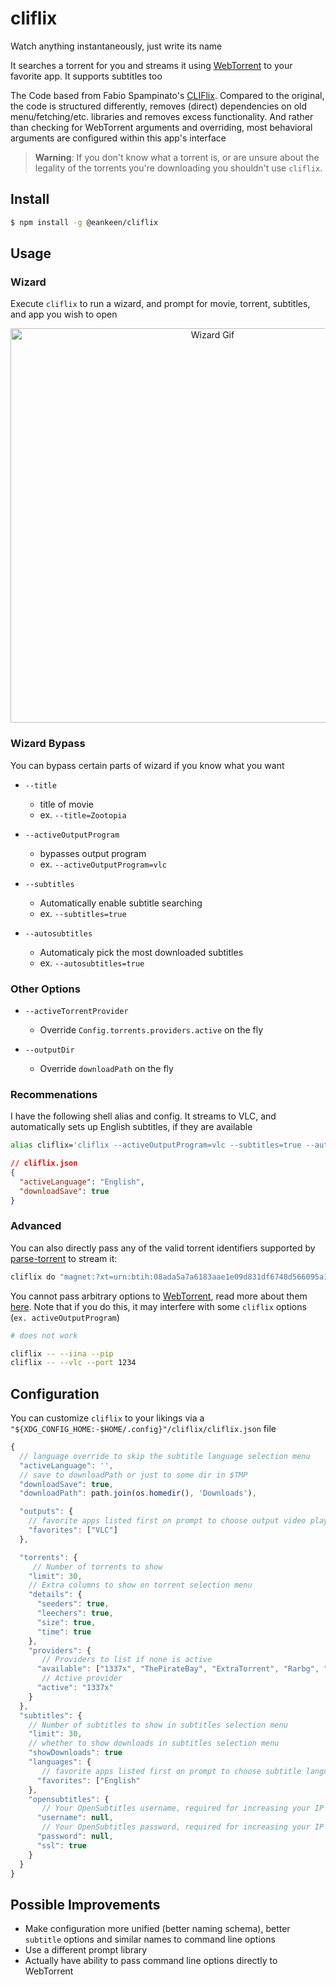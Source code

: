 # cliflix

Watch anything instantaneously, just write its name

It searches a torrent for you and streams it using [WebTorrent](https://github.com/fabiospampinato/webtorrent-cli/tree/iina-pip) to your favorite app. It supports subtitles too

The Code based from Fabio Spampinato's [CLIFlix](https://github.com/fabiospampinato/cliflix). Compared to the original, the code is structured differently, removes (direct) dependencies on old menu/fetching/etc. libraries and removes excess functionality. And rather than checking for WebTorrent arguments and overriding, most behavioral arguments are configured within this app's interface

> **Warning**: If you don't know what a torrent is, or are unsure about the legality of the torrents you're downloading you shouldn't use `cliflix`.

## Install

```sh
$ npm install -g @eankeen/cliflix
```

## Usage

### Wizard

Execute `cliflix` to run a wizard, and prompt for movie, torrent, subtitles, and app you wish to open

<p align="center">
  <img src="resources/wizard.gif" width="631" alt="Wizard Gif">
</p>

### Wizard Bypass

You can bypass certain parts of wizard if you know what you want

- `--title`

  - title of movie
  - ex. `--title=Zootopia`

- `--activeOutputProgram`

  - bypasses output program
  - ex. `--activeOutputProgram=vlc`

- `--subtitles`

  - Automatically enable subtitle searching
  - ex. `--subtitles=true`

- `--autosubtitles`

  - Automaticaly pick the most downloaded subtitles
  - ex. `--autosubtitles=true`

### Other Options

- `--activeTorrentProvider`

  - Override `Config.torrents.providers.active` on the fly

- `--outputDir`

  - Override `downloadPath` on the fly

### Recommenations

I have the following shell alias and config. It streams to VLC, and automatically sets up English subtitles, if they are available

```sh
alias cliflix='cliflix --activeOutputProgram=vlc --subtitles=true --autosubtitles=true'
```

```json
// cliflix.json
{
  "activeLanguage": "English",
  "downloadSave": true
}
```

### Advanced

You can also directly pass any of the valid torrent identifiers supported by [parse-torrent](https://github.com/webtorrent/parse-torrent) to stream it:

```sh
cliflix do "magnet:?xt=urn:btih:08ada5a7a6183aae1e09d831df6748d566095a10&dn=Sintel&tr=udp%3A%2F%2Fexplodie.org%3A6969&tr=udp%3A%2F%2Ftracker.coppersurfer.tk%3A6969&tr=udp%3A%2F%2Ftracker.empire-js.us%3A1337&tr=udp%3A%2F%2Ftracker.leechers-paradise.org%3A6969&tr=udp%3A%2F%2Ftracker.opentrackr.org%3A1337&tr=wss%3A%2F%2Ftracker.btorrent.xyz&tr=wss%3A%2F%2Ftracker.fastcast.nz&tr=wss%3A%2F%2Ftracker.openwebtorrent.com&ws=https%3A%2F%2Fwebtorrent.io%2Ftorrents%2F&xs=https%3A%2F%2Fwebtorrent.io%2Ftorrents%2Fsintel.torrent"
```

You cannot pass arbitrary options to [WebTorrent](https://github.com/fabiospampinato/webtorrent-cli/tree/iina-pip), read more about them [here](https://github.com/fabiospampinato/webtorrent-cli/tree/iina-pip). Note that if you do this, it may interfere with some `cliflix` options (`ex. activeOutputProgram`)

```sh
# does not work

cliflix -- --iina --pip
cliflix -- --vlc --port 1234
```

## Configuration

You can customize `cliflix` to your likings via a `"${XDG_CONFIG_HOME:-$HOME/.config}"/cliflix/cliflix.json` file

```js
{
  // language override to skip the subtitle language selection menu
  "activeLanguage": '',
  // save to downloadPath or just to some dir in $TMP
  "downloadSave": true,
  "downloadPath": path.join(os.homedir(), 'Downloads'),

  "outputs": {
    // favorite apps listed first on prompt to choose output video player
    "favorites": ["VLC"]
  },

  "torrents": {
     // Number of torrents to show
    "limit": 30,
    // Extra columns to show on torrent selection menu
    "details": {
      "seeders": true,
      "leechers": true,
      "size": true,
      "time": true
    },
    "providers": {
       // Providers to list if none is active
      "available": ["1337x", "ThePirateBay", "ExtraTorrent", "Rarbg", "Torrent9", "KickassTorrents", "TorrentProject", "Torrentz2"],
       // Active provider
      "active": "1337x"
    }
  },
  "subtitles": {
    // Number of subtitles to show in subtitles selection menu
    "limit": 30,
    // whether to show downloads in subtitles selection menu
    "showDownloads": true
    "languages": {
       // favorite apps listed first on prompt to choose subtitle language
      "favorites": ["English"
    },
    "opensubtitles": {
       // Your OpenSubtitles username, required for increasing your IP quota
      "username": null,
       // Your OpenSubtitles password, required for increasing your IP quota
      "password": null,
      "ssl": true
    }
  }
}
```

## Possible Improvements

- Make configuration more unified (better naming schema), better `subtitle` options and similar names to command line options
- Use a different prompt library
- Actually have ability to pass command line options directly to WebTorrent
